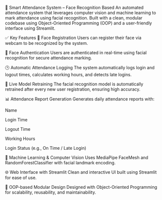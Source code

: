 🚀 Smart Attendance System – Face Recognition Based
An automated attendance system that leverages computer vision and machine learning to mark attendance using facial recognition. Built with a clean, modular codebase using Object-Oriented Programming (OOP) and a user-friendly interface using Streamlit.

✅ Key Features
📸 Face Registration
Users can register their face via webcam to be recognized by the system.

🔐 Face Authentication
Users are authenticated in real-time using facial recognition for secure attendance marking.

🕒 Automatic Attendance Logging
The system automatically logs login and logout times, calculates working hours, and detects late logins.

🔁 Live Model Retraining
The facial recognition model is automatically retrained after every new user registration, ensuring high accuracy.

📊 Attendance Report Generation
Generates daily attendance reports with:

Name

Login Time

Logout Time

Working Hours

Login Status (e.g., On Time / Late Login)

🧠 Machine Learning & Computer Vision
Uses MediaPipe FaceMesh and RandomForestClassifier with facial landmark encoding.

🌐 Web Interface with Streamlit
Clean and interactive UI built using Streamlit for ease of use.

🧱 OOP-based Modular Design
Designed with Object-Oriented Programming for scalability, reusability, and maintainability.
